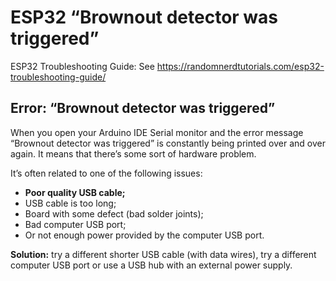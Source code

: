 # ESP32 “Brownout detector was triggered”

ESP32 Troubleshooting Guide: See https://randomnerdtutorials.com/esp32-troubleshooting-guide/

## Error: “Brownout detector was triggered”
When you open your Arduino IDE Serial monitor and the error message “Brownout detector was triggered” is constantly being printed over and over again. It means that there’s some sort of hardware problem.

It’s often related to one of the following issues:

- **Poor quality USB cable;**
- USB cable is too long;
- Board with some defect (bad solder joints);
- Bad computer USB port;
- Or not enough power provided by the computer USB port.

**Solution:** try a different shorter USB cable (with data wires), try a different computer USB port or use a USB hub with an external power supply.